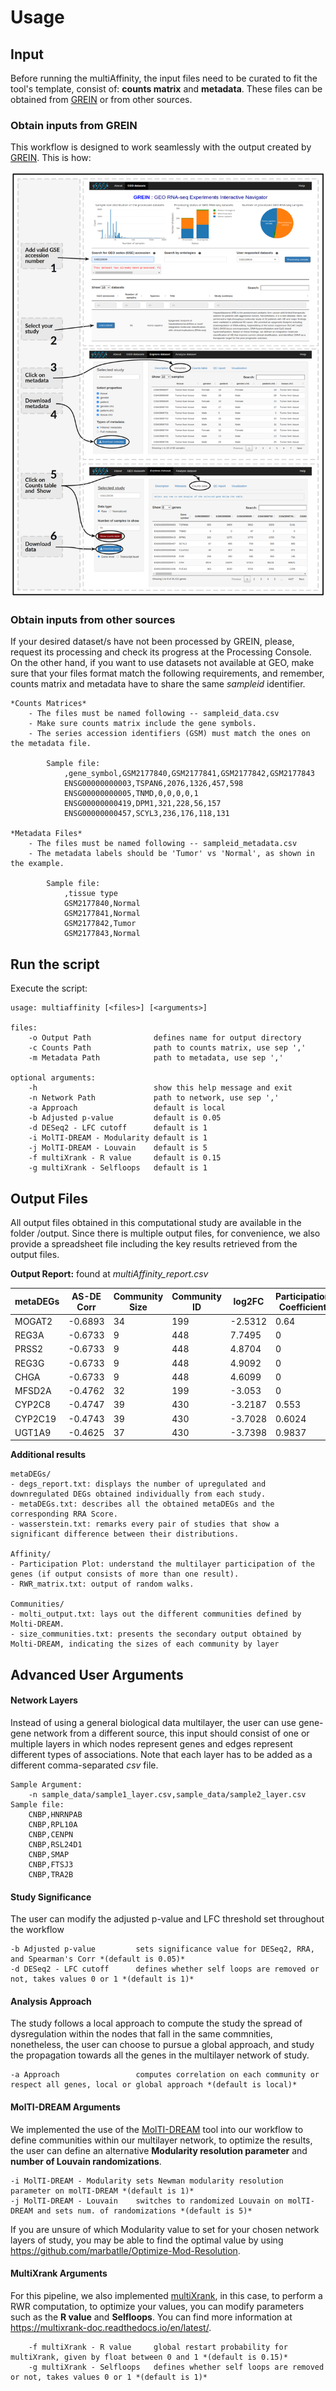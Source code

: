 # Usage
## Input
Before running the multiAffinity, the input files need to be curated to fit the tool's template, consist of: **counts matrix** and **metadata**. These files can be obtained from [GREIN](http://www.ilincs.org/apps/grein/?gse=) or from other sources.

### Obtain inputs from GREIN
This workflow is designed to work seamlessly with the output created by [GREIN](http://www.ilincs.org/apps/grein/?gse=). This is how:

![GREIN_tutorial](img/tutorial_grein.png)

### Obtain inputs from other sources
If your desired dataset/s have not been processed by GREIN, please, request its processing and check its progress at the Processing Console. On the other hand, if you want to use datasets not available at GEO, make sure that your files format match the following requirements, and remember, counts matrix and metadata have to share the same *sampleid* identifier.

    *Counts Matrices*
        - The files must be named following -- sampleid_data.csv
        - Make sure counts matrix include the gene symbols.
        - The series accession identifiers (GSM) must match the ones on the metadata file.

            Sample file:
                ,gene_symbol,GSM2177840,GSM2177841,GSM2177842,GSM2177843
                ENSG00000000003,TSPAN6,2076,1326,457,598
                ENSG00000000005,TNMD,0,0,0,0,1
                ENSG00000000419,DPM1,321,228,56,157
                ENSG00000000457,SCYL3,236,176,118,131
                
    *Metadata Files*
        - The files must be named following -- sampleid_metadata.csv
        - The metadata labels should be 'Tumor' vs 'Normal', as shown in the example.

            Sample file:
                ,tissue type
                GSM2177840,Normal
                GSM2177841,Normal
                GSM2177842,Tumor
                GSM2177843,Normal

## Run the script

Execute the script:

    usage: multiaffinity [<files>] [<arguments>]
    
    files:
        -o Output Path              defines name for output directory
        -c Counts Path              path to counts matrix, use sep ','
        -m Metadata Path            path to metadata, use sep ','

    optional arguments:
        -h                          show this help message and exit
        -n Network Path             path to network, use sep ','
        -a Approach                 default is local
        -b Adjusted p-value         default is 0.05
        -d DESeq2 - LFC cutoff      default is 1
        -i MolTI-DREAM - Modularity default is 1
        -j MolTI-DREAM - Louvain    default is 5
        -f multiXrank - R value     default is 0.15
        -g multiXrank - Selfloops   default is 1

## Output Files

All output files obtained in this computational study are available in the folder /output. Since there is multiple output files, for convenience, we also provide a spreadsheet file including the key results retrieved from the output files.

**Output Report:** found at *multiAffinity_report.csv*

| metaDEGs | AS-DE Corr | Community Size | Community ID | log2FC   | Participation Coefficient | Overlap Degree |
| -------- | ---------- | -------------- | ------------ | -------- | ------------------------- | -------------- |
| MOGAT2   | \-0.6893   | 34             | 199          | \-2.5312 | 0.64                      | 60             |
| REG3A    | \-0.6733   | 9              | 448          | 7.7495   | 0                         | 39             |
| PRSS2    | \-0.6733   | 9              | 448          | 4.8704   | 0                         | 584            |
| REG3G    | \-0.6733   | 9              | 448          | 4.9092   | 0                         | 39             |
| CHGA     | \-0.6733   | 9              | 448          | 4.6099   | 0                         | 39             |
| MFSD2A   | \-0.4762   | 32             | 199          | \-3.053  | 0                         | 27             |
| CYP2C8   | \-0.4747   | 39             | 430          | \-3.2187 | 0.553                     | 175            |
| CYP2C19  | \-0.4743   | 39             | 430          | \-3.7028 | 0.6024                    | 157            |
| UGT1A9   | \-0.4625   | 37             | 430          | \-3.7398 | 0.9837                    | 243            |

**Additional results**

    metaDEGs/
    - degs_report.txt: displays the number of upregulated and downregulated DEGs obtained individually from each study.
    - metaDEGs.txt: describes all the obtained metaDEGs and the corresponding RRA Score.
    - wasserstein.txt: remarks every pair of studies that show a significant difference between their distributions.

    Affinity/
    - Participation Plot: understand the multilayer participation of the genes (if output consists of more than one result).
    - RWR_matrix.txt: output of random walks.

    Communities/
    - molti_output.txt: lays out the different communities defined by Molti-DREAM.
    - size_communities.txt: presents the secondary output obtained by Molti-DREAM, indicating the sizes of each community by layer

## Advanced User Arguments
#### Network Layers
Instead of using a general biological data multilayer, the user can use gene-gene network from a different source, this input should consist of one or multiple layers in which nodes represent genes and edges represent different types of associations. Note that each layer has to be added as a different comma-separated  *csv* file.

    Sample Argument:
        -n sample_data/sample1_layer.csv,sample_data/sample2_layer.csv  
    Sample file:
        CNBP,HNRNPAB
        CNBP,RPL10A
        CNBP,CENPN
        CNBP,RSL24D1
        CNBP,SMAP
        CNBP,FTSJ3
        CNBP,TRA2B

#### Study Significance
The user can modify the adjusted p-value and LFC threshold set throughout the workflow

    -b Adjusted p-value         sets significance value for DESeq2, RRA, and Spearman's Corr *(default is 0.05)*
    -d DESeq2 - LFC cutoff      defines whether self loops are removed or not, takes values 0 or 1 *(default is 1)*

#### Analysis Approach 
The study follows a local approach to compute the study the spread of dysregulation within the nodes that fall in the same commnities, nonetheless, the user can choose to pursue a global approach, and study the propagation towards all the genes in the multilayer network of study.

    -a Approach                 computes correlation on each community or respect all genes, local or global approach *(default is local)*

#### MolTI-DREAM Arguments 
We implemented the use of the [MolTI-DREAM](https://github.com/gilles-didier/MolTi-DREAM/tree/master/src) tool into our workflow to define communities within our multilayer network, to optimize the results, the user can define an alternative **Modularity resolution parameter** and **number of Louvain randomizations**.

    -i MolTI-DREAM - Modularity sets Newman modularity resolution parameter on molTI-DREAM *(default is 1)*
    -j MolTI-DREAM - Louvain    switches to randomized Louvain on molTI-DREAM and sets num. of randomizations *(default is 5)*

If you are unsure of which Modularity value to set for your chosen network layers of study, you may be able to find the optimal value by using https://github.com/marbatlle/Optimize-Mod-Resolution.

#### MultiXrank Arguments 
For this pipeline, we also implemented [multiXrank](https://github.com/anthbapt/multixrank), in this case, to perform a RWR computation, to optimize your values, you can modify parameters such as the **R value** and **Selfloops**. You can find more information at https://multixrank-doc.readthedocs.io/en/latest/.

        -f multiXrank - R value     global restart probability for multiXrank, given by float between 0 and 1 *(default is 0.15)* 
        -g multiXrank - Selfloops   defines whether self loops are removed or not, takes values 0 or 1 *(default is 1)*
<br>